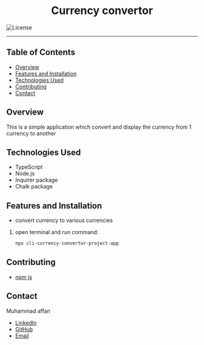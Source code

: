 <div style="text-align: center;">
  <h1>Currency convertor</h1>
</div>

![License](https://img.shields.io/badge/license-MIT-blue.svg)

---

## Table of Contents
- [Overview](#overview)
- [Features and Installation](#features-and-installation)
- [Technologies Used](#technologies-used)
- [Contributing](#contributing)
- [Contact](#contact)

## Overview
This is a simple application which convert and display the currency from 1 currency to another
## Technologies Used
- TypeScript
- Node.js
- Inquirer package
- Chalk package

## Features and Installation
- convert currency to various currencies

1. open terminal and run command:
    ```sh
    npx cli-currency-convertor-project-app
    ```
## Contributing
- [npm js](http://www.npmjs.com)

## Contact
Muhammad affan
- [LinkedIn](https://www.linkedin.com/in/muhammad-affan)
- [GitHub](https://github.com/Web-Affan-Farooq)
- [Email](mailto:affanamir903@gmail.com)
